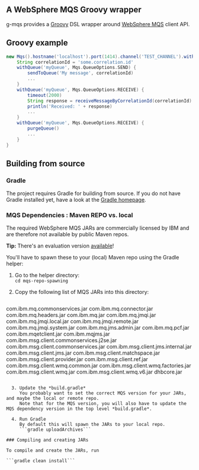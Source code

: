 A WebSphere MQS Groovy wrapper
------------------------------

g-mqs provides a [Groovy](http://groovy.codehaus.org) DSL wrapper around
[WebSphere MQS](http://www.ibm.com/software/products/en/wmq) client API.

Groovy example
--------------
```groovy
new Mqs().hostname('localhost').port(1414).channel('TEST_CHANNEL').withQueueManager('test_qm') {
    String correlationId = 'some.correlation.id'
    withQueue('myQueue', Mqs.QueueOptions.SEND) {
        sendToQueue('My message', correlationId)
        ...
    }
    withQueue('myQueue', Mqs.QueueOptions.RECEIVE) {
        timeout(2000)
        String response = receiveMessageByCorrelationId(correlationId)
        println('Received: ' + response)
        ...
    }
    withQueue('myQueue', Mqs.QueueOptions.RECEIVE) {
        purgeQueue()
        ...
    }
}
```

Building from source
--------------------

### Gradle

  The project requires Gradle for building from source. If you do not have Gradle installed yet, have a look at
  the [Gradle homepage](http://gradle.org).

### MQS Dependencies : Maven REPO vs. local

  The required WebSphere MQS JARs are commercially licensed by IBM and are therefore not available by public Maven repos.

  **Tip:** There's an evaluation version [available](http://www.ibm.com/software/products/en/wmq)!

  You'll have to spawn these to your (local) Maven repo using the Gradle helper:

  1. Go to the helper directory:  
     ```cd mqs-repo-spawning```

  2. Copy the following list of MQS JARs into this directory:  
     ```
com.ibm.mq.commonservices.jar
com.ibm.mq.connector.jar
com.ibm.mq.headers.jar
com.ibm.mq.jar
com.ibm.mq.jmqi.jar
com.ibm.mq.jmqi.local.jar
com.ibm.mq.jmqi.remote.jar
com.ibm.mq.jmqi.system.jar
com.ibm.mq.jms.admin.jar
com.ibm.mq.pcf.jar
com.ibm.mqetclient.jar
com.ibm.mqjms.jar
com.ibm.msg.client.commonservices.j2se.jar
com.ibm.msg.client.commonservices.jar
com.ibm.msg.client.jms.internal.jar
com.ibm.msg.client.jms.jar
com.ibm.msg.client.matchspace.jar
com.ibm.msg.client.provider.jar
com.ibm.msg.client.ref.jar
com.ibm.msg.client.wmq.common.jar
com.ibm.msg.client.wmq.factories.jar
com.ibm.msg.client.wmq.jar
com.ibm.msg.client.wmq.v6.jar
dhbcore.jar
```

  3. Update the *build.gradle*  
     You probably want to set the correct MQS version for your JARs, and maybe the local or remote repo.  
     Note that for the MQS version, you will also have to update the MQS dependency version in the top level *build.gradle*.

  4. Run Gradle  
     By default this will spawn the JARs to your local repo.  
     ```gradle uploadArchives```

### Compiling and creating JARs

To compile and create the JARs, run

```gradle clean install```

